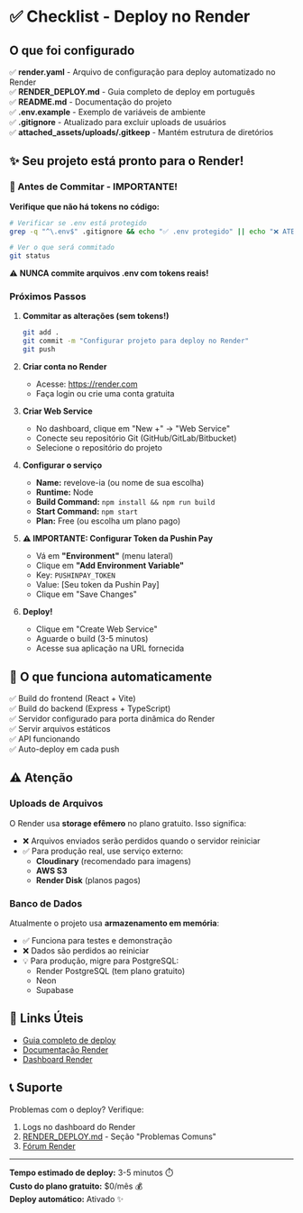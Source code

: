 # ✅ Checklist - Deploy no Render

## O que foi configurado

✅ **render.yaml** - Arquivo de configuração para deploy automatizado no Render  
✅ **RENDER_DEPLOY.md** - Guia completo de deploy em português  
✅ **README.md** - Documentação do projeto  
✅ **.env.example** - Exemplo de variáveis de ambiente  
✅ **.gitignore** - Atualizado para excluir uploads de usuários  
✅ **attached_assets/uploads/.gitkeep** - Mantém estrutura de diretórios  

## ✨ Seu projeto está pronto para o Render!

### 🔐 Antes de Commitar - IMPORTANTE!

**Verifique que não há tokens no código:**

```bash
# Verificar se .env está protegido
grep -q "^\.env$" .gitignore && echo "✅ .env protegido" || echo "❌ ATENÇÃO!"

# Ver o que será commitado
git status
```

⚠️ **NUNCA commite arquivos .env com tokens reais!**

### Próximos Passos

1. **Commitar as alterações (sem tokens!)**
   ```bash
   git add .
   git commit -m "Configurar projeto para deploy no Render"
   git push
   ```

2. **Criar conta no Render**
   - Acesse: https://render.com
   - Faça login ou crie uma conta gratuita

3. **Criar Web Service**
   - No dashboard, clique em "New +" → "Web Service"
   - Conecte seu repositório Git (GitHub/GitLab/Bitbucket)
   - Selecione o repositório do projeto

4. **Configurar o serviço**
   - **Name:** revelove-ia (ou nome de sua escolha)
   - **Runtime:** Node
   - **Build Command:** `npm install && npm run build`
   - **Start Command:** `npm start`
   - **Plan:** Free (ou escolha um plano pago)

5. **⚠️ IMPORTANTE: Configurar Token da Pushin Pay**
   - Vá em **"Environment"** (menu lateral)
   - Clique em **"Add Environment Variable"**
   - Key: `PUSHINPAY_TOKEN`
   - Value: [Seu token da Pushin Pay]
   - Clique em "Save Changes"

6. **Deploy!**
   - Clique em "Create Web Service"
   - Aguarde o build (3-5 minutos)
   - Acesse sua aplicação na URL fornecida

## 🎯 O que funciona automaticamente

✅ Build do frontend (React + Vite)  
✅ Build do backend (Express + TypeScript)  
✅ Servidor configurado para porta dinâmica do Render  
✅ Servir arquivos estáticos  
✅ API funcionando  
✅ Auto-deploy em cada push  

## ⚠️ Atenção

### Uploads de Arquivos

O Render usa **storage efêmero** no plano gratuito. Isso significa:
- ❌ Arquivos enviados serão perdidos quando o servidor reiniciar
- ✅ Para produção real, use serviço externo:
  - **Cloudinary** (recomendado para imagens)
  - **AWS S3**
  - **Render Disk** (planos pagos)

### Banco de Dados

Atualmente o projeto usa **armazenamento em memória**:
- ✅ Funciona para testes e demonstração
- ❌ Dados são perdidos ao reiniciar
- 💡 Para produção, migre para PostgreSQL:
  - Render PostgreSQL (tem plano gratuito)
  - Neon
  - Supabase

## 🔗 Links Úteis

- [Guia completo de deploy](./RENDER_DEPLOY.md)
- [Documentação Render](https://render.com/docs)
- [Dashboard Render](https://dashboard.render.com)

## 📞 Suporte

Problemas com o deploy? Verifique:
1. Logs no dashboard do Render
2. [RENDER_DEPLOY.md](./RENDER_DEPLOY.md) - Seção "Problemas Comuns"
3. [Fórum Render](https://community.render.com)

---

**Tempo estimado de deploy:** 3-5 minutos ⏱️  
**Custo do plano gratuito:** $0/mês 💰  
**Deploy automático:** Ativado ✨
